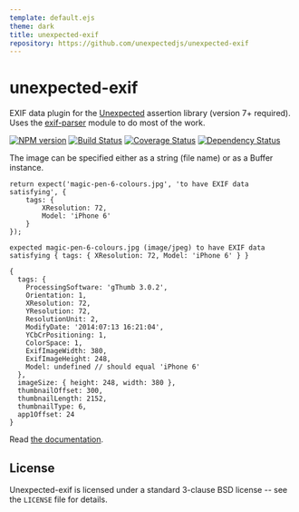 ```yaml
---
template: default.ejs
theme: dark
title: unexpected-exif
repository: https://github.com/unexpectedjs/unexpected-exif
---
```


# unexpected-exif

EXIF data plugin for the [Unexpected](https://unexpected.js.org/) assertion library (version 7+ required). Uses the [exif-parser](https://github.com/bwindels/exif-parser) module to do most of the work.

[![NPM version](https://badge.fury.io/js/unexpected-exif.svg)](http://badge.fury.io/js/unexpected-exif)
[![Build Status](https://travis-ci.org/unexpectedjs/unexpected-exif.svg?branch=master)](https://travis-ci.org/unexpectedjs/unexpected-exif)
[![Coverage Status](https://coveralls.io/repos/unexpectedjs/unexpected-exif/badge.svg)](https://coveralls.io/r/unexpectedjs/unexpected-exif)
[![Dependency Status](https://david-dm.org/unexpectedjs/unexpected-exif.svg)](https://david-dm.org/unexpectedjs/unexpected-exif)

The image can be specified either as a string (file name) or as a Buffer instance.

```js#async:true
return expect('magic-pen-6-colours.jpg', 'to have EXIF data satisfying', {
    tags: {
        XResolution: 72,
        Model: 'iPhone 6'
    }
});
```

```output
expected magic-pen-6-colours.jpg (image/jpeg) to have EXIF data satisfying { tags: { XResolution: 72, Model: 'iPhone 6' } }

{
  tags: {
    ProcessingSoftware: 'gThumb 3.0.2',
    Orientation: 1,
    XResolution: 72,
    YResolution: 72,
    ResolutionUnit: 2,
    ModifyDate: '2014:07:13 16:21:04',
    YCbCrPositioning: 1,
    ColorSpace: 1,
    ExifImageWidth: 380,
    ExifImageHeight: 248,
    Model: undefined // should equal 'iPhone 6'
  },
  imageSize: { height: 248, width: 380 },
  thumbnailOffset: 300,
  thumbnailLength: 2152,
  thumbnailType: 6,
  app1Offset: 24
}
```

Read [the documentation](http://unexpected.js.org/unexpected-exif/).

License
-------

Unexpected-exif is licensed under a standard 3-clause BSD license -- see
the `LICENSE` file for details.

